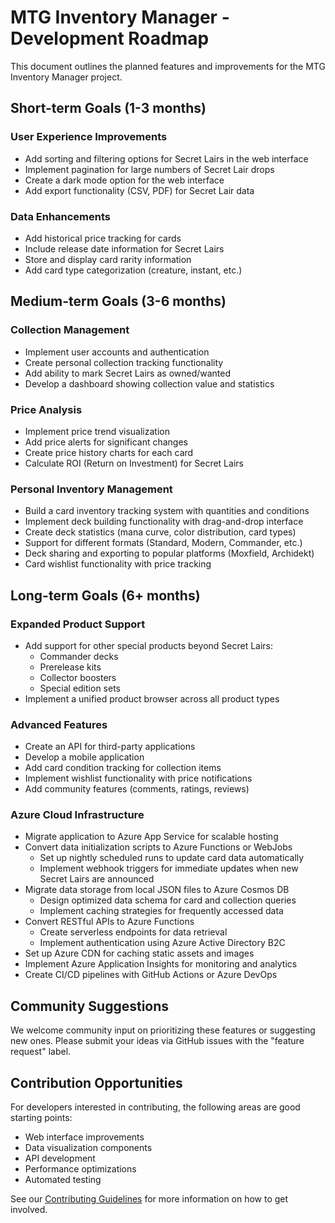 # MTG Inventory Manager - Development Roadmap

This document outlines the planned features and improvements for the MTG Inventory Manager project.

## Short-term Goals (1-3 months)

### User Experience Improvements
- Add sorting and filtering options for Secret Lairs in the web interface
- Implement pagination for large numbers of Secret Lair drops
- Create a dark mode option for the web interface
- Add export functionality (CSV, PDF) for Secret Lair data

### Data Enhancements
- Add historical price tracking for cards
- Include release date information for Secret Lairs
- Store and display card rarity information
- Add card type categorization (creature, instant, etc.)

## Medium-term Goals (3-6 months)

### Collection Management
- Implement user accounts and authentication
- Create personal collection tracking functionality
- Add ability to mark Secret Lairs as owned/wanted
- Develop a dashboard showing collection value and statistics

### Price Analysis
- Implement price trend visualization
- Add price alerts for significant changes
- Create price history charts for each card
- Calculate ROI (Return on Investment) for Secret Lairs

### Personal Inventory Management
- Build a card inventory tracking system with quantities and conditions
- Implement deck building functionality with drag-and-drop interface
- Create deck statistics (mana curve, color distribution, card types)
- Support for different formats (Standard, Modern, Commander, etc.)
- Deck sharing and exporting to popular platforms (Moxfield, Archidekt)
- Card wishlist functionality with price tracking

## Long-term Goals (6+ months)

### Expanded Product Support
- Add support for other special products beyond Secret Lairs:
  - Commander decks
  - Prerelease kits
  - Collector boosters
  - Special edition sets
- Implement a unified product browser across all product types

### Advanced Features
- Create an API for third-party applications
- Develop a mobile application
- Add card condition tracking for collection items
- Implement wishlist functionality with price notifications
- Add community features (comments, ratings, reviews)

### Azure Cloud Infrastructure
- Migrate application to Azure App Service for scalable hosting
- Convert data initialization scripts to Azure Functions or WebJobs
  - Set up nightly scheduled runs to update card data automatically
  - Implement webhook triggers for immediate updates when new Secret Lairs are announced
- Migrate data storage from local JSON files to Azure Cosmos DB
  - Design optimized data schema for card and collection queries
  - Implement caching strategies for frequently accessed data
- Convert RESTful APIs to Azure Functions
  - Create serverless endpoints for data retrieval
  - Implement authentication using Azure Active Directory B2C
- Set up Azure CDN for caching static assets and images
- Implement Azure Application Insights for monitoring and analytics
- Create CI/CD pipelines with GitHub Actions or Azure DevOps

## Community Suggestions

We welcome community input on prioritizing these features or suggesting new ones. Please submit your ideas via GitHub issues with the "feature request" label.

## Contribution Opportunities

For developers interested in contributing, the following areas are good starting points:

- Web interface improvements
- Data visualization components
- API development
- Performance optimizations
- Automated testing

See our [Contributing Guidelines](README.md#contributing) for more information on how to get involved.
